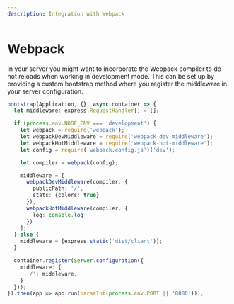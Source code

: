 ```yaml
---
description: Integration with Webpack
---
```


# Webpack

In your server you might want to incorporate the Webpack compiler to do hot reloads when working in development mode. This can be set up by providing a custom bootstrap method where you register the middleware in your server configuration.

```typescript
bootstrap(Application, {}, async container => {
  let middleware: express.RequestHandler[] = [];

  if (process.env.NODE_ENV === 'development') {
    let webpack = require('webpack');
    let webpackDevMiddleware = require('webpack-dev-middleware');
    let webpackHotMiddleware = require('webpack-hot-middleware');
    let config = require('webpack.config.js')('dev');

    let compiler = webpack(config);

    middleware = [
      webpackDevMiddleware(compiler, {
        publicPath: '/',
        stats: {colors: true}
      }),
      webpackHotMiddleware(compiler, {
        log: console.log
      })
    ];
  } else {
    middleware = [express.static('dist/client')];
  }

  container.register(Server.configuration({
    middleware: {
      '/': middleware,
    }
  }));
}).then(app => app.run(parseInt(process.env.PORT || '8080')));
```

